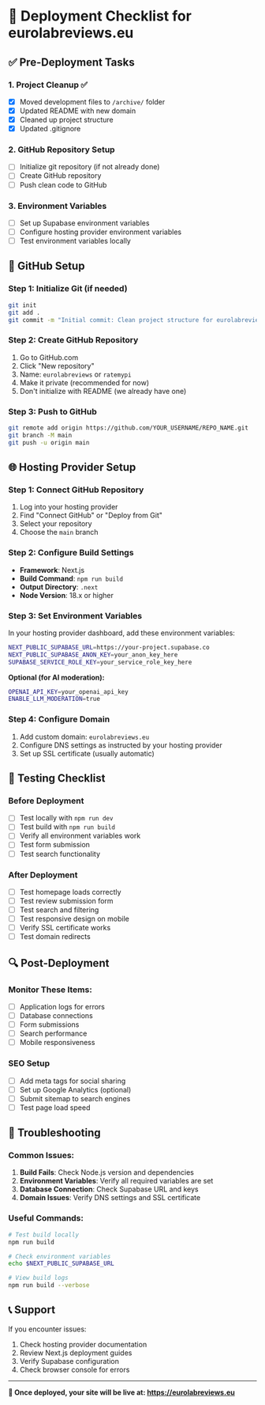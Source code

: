 # 🚀 Deployment Checklist for eurolabreviews.eu

## ✅ Pre-Deployment Tasks

### 1. **Project Cleanup** ✅
- [x] Moved development files to `/archive/` folder
- [x] Updated README with new domain
- [x] Cleaned up project structure
- [x] Updated .gitignore

### 2. **GitHub Repository Setup**
- [ ] Initialize git repository (if not already done)
- [ ] Create GitHub repository
- [ ] Push clean code to GitHub

### 3. **Environment Variables**
- [ ] Set up Supabase environment variables
- [ ] Configure hosting provider environment variables
- [ ] Test environment variables locally

## 🔧 GitHub Setup

### **Step 1: Initialize Git (if needed)**
```bash
git init
git add .
git commit -m "Initial commit: Clean project structure for eurolabreviews.eu"
```

### **Step 2: Create GitHub Repository**
1. Go to GitHub.com
2. Click "New repository"
3. Name: `eurolabreviews` or `ratemypi`
4. Make it private (recommended for now)
5. Don't initialize with README (we already have one)

### **Step 3: Push to GitHub**
```bash
git remote add origin https://github.com/YOUR_USERNAME/REPO_NAME.git
git branch -M main
git push -u origin main
```

## 🌐 Hosting Provider Setup

### **Step 1: Connect GitHub Repository**
1. Log into your hosting provider
2. Find "Connect GitHub" or "Deploy from Git"
3. Select your repository
4. Choose the `main` branch

### **Step 2: Configure Build Settings**
- **Framework**: Next.js
- **Build Command**: `npm run build`
- **Output Directory**: `.next`
- **Node Version**: 18.x or higher

### **Step 3: Set Environment Variables**
In your hosting provider dashboard, add these environment variables:

```bash
NEXT_PUBLIC_SUPABASE_URL=https://your-project.supabase.co
NEXT_PUBLIC_SUPABASE_ANON_KEY=your_anon_key_here
SUPABASE_SERVICE_ROLE_KEY=your_service_role_key_here
```

**Optional (for AI moderation):**
```bash
OPENAI_API_KEY=your_openai_api_key
ENABLE_LLM_MODERATION=true
```

### **Step 4: Configure Domain**
1. Add custom domain: `eurolabreviews.eu`
2. Configure DNS settings as instructed by your hosting provider
3. Set up SSL certificate (usually automatic)

## 🧪 Testing Checklist

### **Before Deployment**
- [ ] Test locally with `npm run dev`
- [ ] Test build with `npm run build`
- [ ] Verify all environment variables work
- [ ] Test form submission
- [ ] Test search functionality

### **After Deployment**
- [ ] Test homepage loads correctly
- [ ] Test review submission form
- [ ] Test search and filtering
- [ ] Test responsive design on mobile
- [ ] Verify SSL certificate works
- [ ] Test domain redirects

## 🔍 Post-Deployment

### **Monitor These Items:**
- [ ] Application logs for errors
- [ ] Database connections
- [ ] Form submissions
- [ ] Search performance
- [ ] Mobile responsiveness

### **SEO Setup**
- [ ] Add meta tags for social sharing
- [ ] Set up Google Analytics (optional)
- [ ] Submit sitemap to search engines
- [ ] Test page load speed

## 🚨 Troubleshooting

### **Common Issues:**
1. **Build Fails**: Check Node.js version and dependencies
2. **Environment Variables**: Verify all required variables are set
3. **Database Connection**: Check Supabase URL and keys
4. **Domain Issues**: Verify DNS settings and SSL certificate

### **Useful Commands:**
```bash
# Test build locally
npm run build

# Check environment variables
echo $NEXT_PUBLIC_SUPABASE_URL

# View build logs
npm run build --verbose
```

## 📞 Support

If you encounter issues:
1. Check hosting provider documentation
2. Review Next.js deployment guides
3. Verify Supabase configuration
4. Check browser console for errors

---

**🎉 Once deployed, your site will be live at: https://eurolabreviews.eu** 